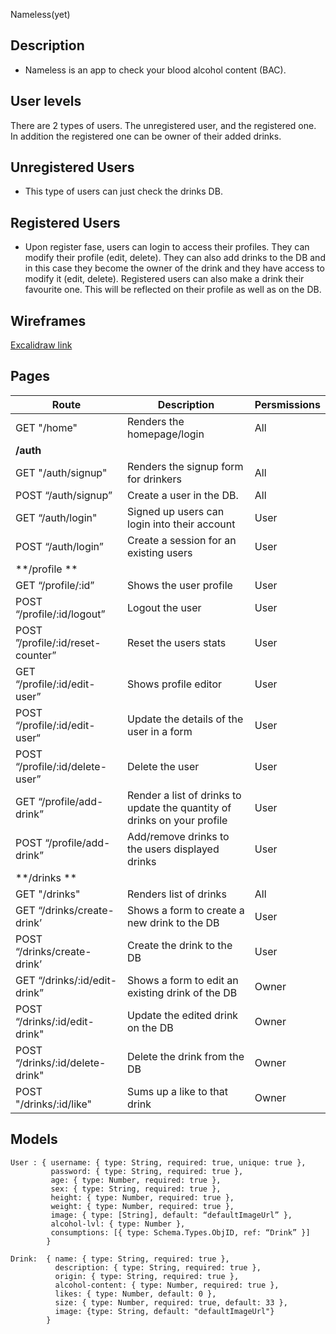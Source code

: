Nameless(yet)

## Description
- Nameless is an app to check your blood alcohol content (BAC).

## User levels
There are 2 types of users. The unregistered user, and the registered one. In addition the registered one can be owner of their added drinks.


## Unregistered Users
- This type of users can just check the drinks DB.

## Registered Users
- Upon register fase, users can login to access their profiles. They can modify their profile (edit, delete). They can also add drinks to the DB and in this case they become the owner of the drink and they have access to modify it (edit, delete). Registered users can also make a drink their favourite one. This will be reflected on their profile as well as on the DB.

## Wireframes

[Excalidraw link](https://excalidraw.com/#json=rmGAtg7W5lFWjOn63pIyx,5jz3hKWhlHvgEqSPTeF8RA)

## Pages


| Route                                         | Description                                         | Persmissions   |
| --------------------------------------------- | --------------------------------------------------- | -------------- |
| GET "/home"                                   | Renders the homepage/login                          | All            |
| **/auth**                                     |                                                     |                |
| GET "/auth/signup"                            | Renders the signup form for drinkers                | All            |
| POST “/auth/signup”                           | Create a user in the DB.                            | All            |
| GET “/auth/login"                             | Signed up users can login into their account        | User           |
| POST “/auth/login”                            | Create a session for an existing users              | User           |
| **/profile **                                 |                                                     |                |
| GET “/profile/:id”                            | Shows the user profile                              | User           |
| POST “/profile/:id/logout”                    | Logout the user                                     | User           |
| POST ”/profile/:id/reset-counter”             | Reset the users stats                               | User           |
| GET “/profile/:id/edit-user”                  | Shows profile editor                                | User           |
| POST “/profile/:id/edit-user“                 | Update the details of the user in a form            | User           |
| POST “/profile/:id/delete-user”               | Delete the user                                     | User           |
| GET “/profile/add-drink”                      | Render a list of drinks to update the quantity of drinks on your profile            | User           |
| POST “/profile/add-drink”                     | Add/remove drinks to the users displayed drinks     | User           |
| **/drinks **                                  |                                                     |                |
| GET "/drinks"                                 | Renders list of drinks                              | All            |
| GET “/drinks/create-drink’                    | Shows a form to create a new drink to the DB        | User           |
| POST “/drinks/create-drink’                   | Create the drink to the DB                          | User           |
| GET “/drinks/:id/edit-drink”                  | Shows a form to edit an existing drink of the DB    | Owner          |
| POST “/drinks/:id/edit-drink"                 | Update the edited drink on the DB                   | Owner          |
| POST “/drinks/:id/delete-drink"               | Delete the drink from the DB                        | Owner          |
| POST "/drinks/:id/like"						| Sums up a like to that drink						  | Owner          |

## Models 
```
User : { username: { type: String, required: true, unique: true },
		 password: { type: String, required: true },
		 age: { type: Number, required: true },
		 sex: { type: String, required: true },
		 height: { type: Number, required: true },
		 weight: { type: Number, required: true },
		 image: { type: [String], default: “defaultImageUrl” },
		 alcohol-lvl: { type: Number },
		 consumptions: [{ type: Schema.Types.ObjID, ref: “Drink” }]
		}
```

```
Drink:	{ name: { type: String, required: true },
		  description: { type: String, required: true },
		  origin: { type: String, required: true },
		  alcohol-content: { type: Number, required: true },
		  likes: { type: Number, default: 0 },
		  size: { type: Number, required: true, default: 33 },
		  image: {type: String, default: "defaultImageUrl"}
		}
```
	